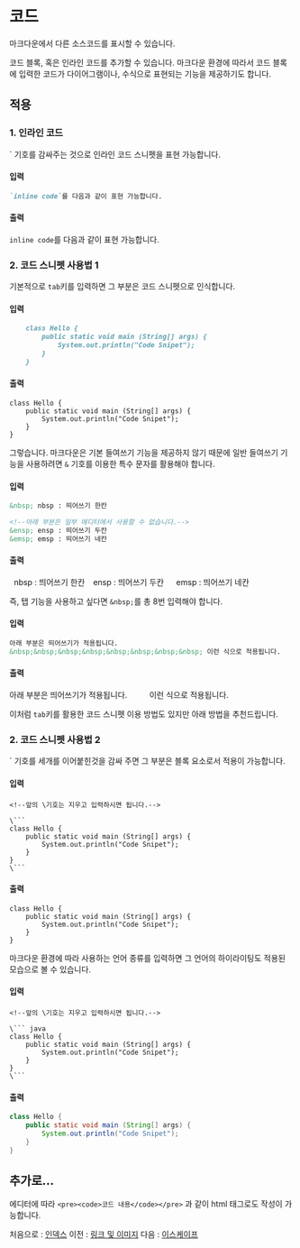 코드
===

마크다운에서 다른 소스코드를 표시할 수 있습니다.

코드 블록, 혹은 인라인 코드를 추가할 수 있습니다.
마크다운 환경에 따라서 코드 블록에 입력한 코드가 다이어그램이나, 수식으로 표현되는 기능을 제공하기도 합니다.

적용
---
### 1. 인라인 코드
\` 기호를 감싸주는 것으로 인라인 코드 스니펫을 표현 가능합니다.

#### 입력
``` markdown
`inline code`를 다음과 같이 표현 가능합니다.
```

#### 출력
`inline code`를 다음과 같이 표현 가능합니다.

### 2. 코드 스니펫 사용법 1

기본적으로 `tab`키를 입력하면 그 부분은 코드 스니펫으로 인식합니다.
#### 입력
```markdown
	class Hello {
		public static void main (String[] args) {
			System.out.println("Code Snipet");
		}
	}
```

#### 출력
	class Hello {
		public static void main (String[] args) {
			System.out.println("Code Snipet");
		}
	}

그렇습니다. 마크다운은 기본 들여쓰기 기능을 제공하지 않기 때문에 일반 들여쓰기 기능을 사용하려면 `&` 기호를 이용한 특수 문자를 활용해야 합니다.
#### 입력
``` markdown
&nbsp; nbsp : 띄어쓰기 한칸

<!--아래 부분은 일부 에디터에서 사용할 수 없습니다.-->
&ensp; ensp : 띄어쓰기 두칸
&emsp; emsp : 띄어쓰기 네칸
```

#### 출력
&nbsp; nbsp : 띄어쓰기 한칸
&ensp; ensp : 띄어쓰기 두칸
&emsp; emsp : 띄어쓰기 네칸

즉, 탭 기능을 사용하고 싶다면 `&nbsp;`를 총 8번 입력해야 합니다.

#### 입력
``` markdown
아래 부분은 띄어쓰기가 적용됩니다.
&nbsp;&nbsp;&nbsp;&nbsp;&nbsp;&nbsp;&nbsp;&nbsp; 이런 식으로 적용됩니다.
```

#### 출력
아래 부분은 띄어쓰기가 적용됩니다.
&nbsp;&nbsp;&nbsp;&nbsp;&nbsp;&nbsp;&nbsp;&nbsp; 이런 식으로 적용됩니다.

이처럼 `tab`키를 활용한 코드 스니펫 이용 방법도 있지만 아래 방법을 추천드립니다.

### 2. 코드 스니펫 사용법 2

\` 기호를 세개를 이어붙힌것을 감싸 주면 그 부분은 블록 요소로서 적용이 가능합니다.

#### 입력
```
<!--앞의 \기호는 지우고 입력하시면 됩니다.-->

\```
class Hello {
	public static void main (String[] args) {
		System.out.println("Code Snipet");
	}
}
\```
```

#### 출력
```
class Hello {
	public static void main (String[] args) {
		System.out.println("Code Snipet");
	}
}
```

마크다운 환경에 따라 사용하는 언어 종류를 입력하면 그 언어의 하이라이팅도 적용된 모습으로 볼 수 있습니다.

#### 입력
```
<!--앞의 \기호는 지우고 입력하시면 됩니다.-->

\``` java
class Hello {
	public static void main (String[] args) {
		System.out.println("Code Snipet");
	}
}
\```
```

#### 출력
``` java
class Hello {
	public static void main (String[] args) {
		System.out.println("Code Snipet");
	}
}
```

추가로...
---
에디터에 따라 `<pre><code>코드 내용</code></pre>` 과 같이 html 태그로도 작성이 가능합니다.

처음으로 : [인덱스](0_인덱스.md)
이전 : [링크 및 이미지](4_링크_및_이미지.md)
다음 : [이스케이프](6_이스케이프.md)